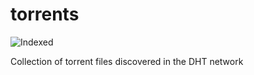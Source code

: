 torrents 
========
![Indexed](https://img.shields.io/badge/indexed-32287-blue)

Collection of torrent files discovered in the DHT network
